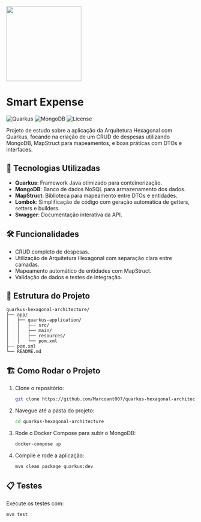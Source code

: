 <img src="https://github.com/user-attachments/assets/25c92839-ea33-4930-8bf1-2e6c319c0376" width="200px">

# Smart Expense

![Quarkus](https://img.shields.io/badge/Quarkus-v3.0-blue) ![MongoDB](https://img.shields.io/badge/MongoDB-v6.0-green) ![License](https://img.shields.io/badge/License-MIT-green)

Projeto de estudo sobre a aplicação da Arquitetura Hexagonal com Quarkus, focando na criação de um CRUD de despesas utilizando MongoDB, MapStruct para mapeamentos, e boas práticas com DTOs e interfaces.

## 🚀 Tecnologias Utilizadas

- **Quarkus**: Framework Java otimizado para conteinerização.
- **MongoDB**: Banco de dados NoSQL para armazenamento dos dados.
- **MapStruct**: Biblioteca para mapeamento entre DTOs e entidades.
- **Lombok**: Simplificação de código com geração automática de getters, setters e builders.
- **Swagger**: Documentação interativa da API.

## 🛠️ Funcionalidades

- CRUD completo de despesas.
- Utilização de Arquitetura Hexagonal com separação clara entre camadas.
- Mapeamento automático de entidades com MapStruct.
- Validação de dados e testes de integração.

## 📂 Estrutura do Projeto

```
quarkus-hexagonal-architecture/
├── app/
│   ├── quarkus-application/
│   │   ├── src/
│   │   ├── main/
│   │   ├── resources/
│   │   └── pom.xml
├── pom.xml
└── README.md
```

## 🏗️ Como Rodar o Projeto

1. Clone o repositório:
   ```bash
   git clone https://github.com/Marcoant007/quarkus-hexagonal-architecture.git
   ```
2. Navegue até a pasta do projeto:
   ```bash
   cd quarkus-hexagonal-architecture
   ```
3. Rode o Docker Compose para subir o MongoDB:
   ```bash
   docker-compose up
   ```
4. Compile e rode a aplicação:
   ```bash
   mvn clean package quarkus:dev
   ```

## 📋 Testes

Execute os testes com:
```bash
mvn test
```
